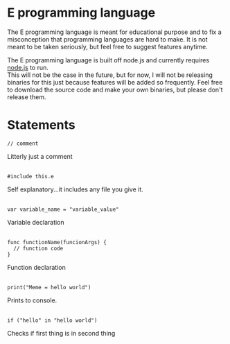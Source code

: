 # E programming language
The E programming language is meant for educational purpose and to fix a misconception that programming languages are hard to make.
It is not meant to be taken seriously, but feel free to suggest features anytime.

The E programming language is built off node.js and currently requires [node.js](https://nodejs.org/en/) to run.<br>
This will not be the case in the future, but for now, I will not be releasing binaries for this just because features will be added so frequently. 
Feel free to download the source code and make your own binaries, but please don't release them.
# Statements
```
// comment
```
Litterly just a comment<br><br>
```
#include this.e
```
Self explanatory...it includes any file you give it.<br><br>
```
var variable_name = "variable_value"
```
Variable declaration<br><br>
```
func functionName(funcionArgs) {
  // function code
}
```
Function declaration<br><br>
```
print("Meme = hello world")
```
Prints to console.<br><br>
```
if ("hello" in "hello world")
```

Checks if first thing is in second thing